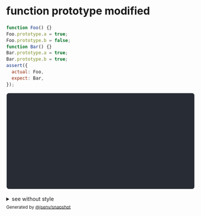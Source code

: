 # function prototype modified

```js
function Foo() {}
Foo.prototype.a = true;
Foo.prototype.b = false;
function Bar() {}
Bar.prototype.a = true;
Bar.prototype.b = true;
assert({
  actual: Foo,
  expect: Bar,
});
```

![img](throw.svg)

<details>
  <summary>see without style</summary>

```console
AssertionError: actual and expect are different

actual: function Foo () {
  [source code],
  prototype: {
    a: true,
    b: false,
  },
}
expect: function Bar () {
  [source code],
  prototype: {
    a: true,
    b: true,
  },
}
```

</details>


<sub>
  Generated by <a href="https://github.com/jsenv/core/tree/main/packages/independent/snapshot">@jsenv/snapshot</a>
</sub>